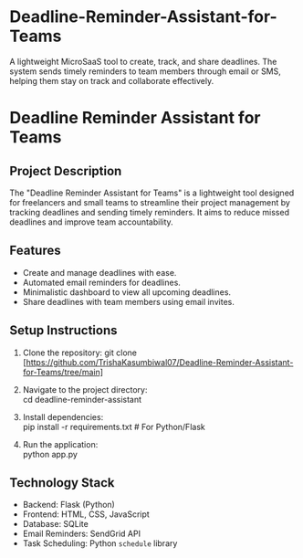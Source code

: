 # Deadline-Reminder-Assistant-for-Teams
A lightweight MicroSaaS tool to create, track, and share deadlines. The system sends timely reminders to team members through email or SMS, helping them stay on track and collaborate effectively.

# Deadline Reminder Assistant for Teams

## Project Description
The "Deadline Reminder Assistant for Teams" is a lightweight tool designed for freelancers and small teams to streamline their project management by tracking deadlines and sending timely reminders. It aims to reduce missed deadlines and improve team accountability.

## Features
- Create and manage deadlines with ease.
- Automated email reminders for deadlines.
- Minimalistic dashboard to view all upcoming deadlines.
- Share deadlines with team members using email invites.

## Setup Instructions
1. Clone the repository:
   git clone [https://github.com/TrishaKasumbiwal07/Deadline-Reminder-Assistant-for-Teams/tree/main]

2. Navigate to the project directory:  
   cd deadline-reminder-assistant

3. Install dependencies:  
   pip install -r requirements.txt # For Python/Flask

4. Run the application:  
   python app.py

## Technology Stack
- Backend: Flask (Python)
- Frontend: HTML, CSS, JavaScript
- Database: SQLite
- Email Reminders: SendGrid API
- Task Scheduling: Python `schedule` library




